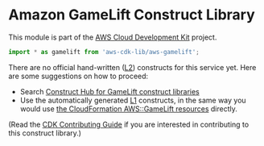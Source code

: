 # Amazon GameLift Construct Library


This module is part of the [AWS Cloud Development Kit](https://github.com/aws/aws-cdk) project.

```ts nofixture
import * as gamelift from 'aws-cdk-lib/aws-gamelift';
```

<!--BEGIN CFNONLY DISCLAIMER-->

There are no official hand-written ([L2](https://docs.aws.amazon.com/cdk/latest/guide/constructs.html#constructs_lib)) constructs for this service yet. Here are some suggestions on how to proceed:

- Search [Construct Hub for GameLift construct libraries](https://constructs.dev/search?q=gamelift)
- Use the automatically generated [L1](https://docs.aws.amazon.com/cdk/latest/guide/constructs.html#constructs_l1_using) constructs, in the same way you would use [the CloudFormation AWS::GameLift resources](https://docs.aws.amazon.com/AWSCloudFormation/latest/UserGuide/AWS_GameLift.html) directly.


(Read the [CDK Contributing Guide](https://github.com/aws/aws-cdk/blob/master/CONTRIBUTING.md) if you are interested in contributing to this construct library.)

<!--END CFNONLY DISCLAIMER-->
